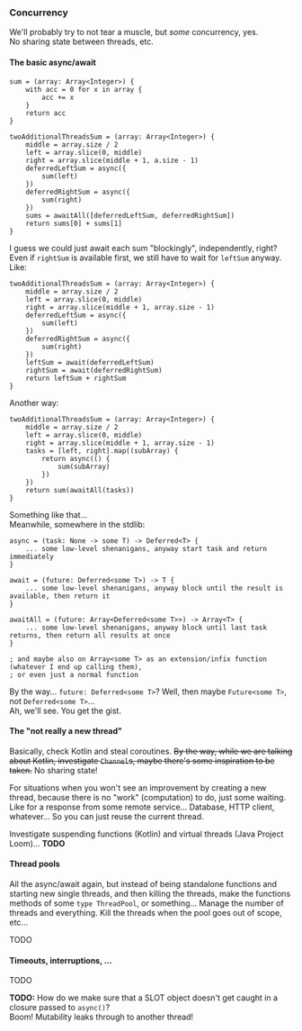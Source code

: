### Concurrency

We'll probably try to not tear a muscle, but _some_ concurrency, yes.\
No sharing state between threads, etc.

#### The basic async/await

```
sum = (array: Array<Integer>) {
    with acc = 0 for x in array {
        acc += x
    }
    return acc
}
```
```
twoAdditionalThreadsSum = (array: Array<Integer>) {
    middle = array.size / 2
    left = array.slice(0, middle)
    right = array.slice(middle + 1, a.size - 1)
    deferredLeftSum = async({
        sum(left)
    })
    deferredRightSum = async({
        sum(right)
    })
    sums = awaitAll([deferredLeftSum, deferredRightSum])
    return sums[0] + sums[1]
}
```

I guess we could just await each sum "blockingly", independently, right? Even if `rightSum` is available first,
we still have to wait for `leftSum` anyway. Like:

```
twoAdditionalThreadsSum = (array: Array<Integer>) {
    middle = array.size / 2
    left = array.slice(0, middle)
    right = array.slice(middle + 1, array.size - 1)
    deferredLeftSum = async({
        sum(left)
    })
    deferredRightSum = async({
        sum(right)
    })
    leftSum = await(deferredLeftSum)
    rightSum = await(deferredRightSum)
    return leftSum + rightSum
}
```

Another way:

```
twoAdditionalThreadsSum = (array: Array<Integer>) {
    middle = array.size / 2
    left = array.slice(0, middle)
    right = array.slice(middle + 1, array.size - 1)
    tasks = [left, right].map((subArray) {
        return async(() {
            sum(subArray)
        })
    })
    return sum(awaitAll(tasks))
}
```

Something like that...\
Meanwhile, somewhere in the stdlib:

```
async = (task: None -> some T) -> Deferred<T> {
    ... some low-level shenanigans, anyway start task and return immediately
}

await = (future: Deferred<some T>) -> T {
    ... some low-level shenanigans, anyway block until the result is available, then return it
}

awaitAll = (future: Array<Deferred<some T>>) -> Array<T> {
    ... some low-level shenanigans, anyway block until last task returns, then return all results at once
}

; and maybe also on Array<some T> as an extension/infix function (whatever I end up calling them),
; or even just a normal function
```

By the way... `future: Deferred<some T>`? Well, then maybe `Future<some T>`, not `Deferred<some T>`...\
Ah, we'll see. You get the gist.

#### The "not really a new thread"

Basically, check Kotlin and steal coroutines. ~~By the way, while we are talking about Kotlin, investigate `Channel`s,
maybe there's some inspiration to be taken.~~ No sharing state!

For situations when you won't see an improvement by creating a new thread, because there is no "work" (computation) to do, just some waiting.\
Like for a response from some remote service... Database, HTTP client, whatever... So you can just reuse the current thread.

Investigate suspending functions (Kotlin) and virtual threads (Java Project Loom)... **TODO**

#### Thread pools

All the async/await again, but instead of being standalone functions and starting new single threads, and then killing the threads,
make the functions methods of some `type ThreadPool`, or something... Manage the number of threads and everything.
Kill the threads when the pool goes out of scope, etc...

TODO

#### Timeouts, interruptions, ...

TODO

**TODO:** How do we make sure that a SLOT object doesn't get caught in a closure passed to `async()`?\
Boom! Mutability leaks through to another thread!